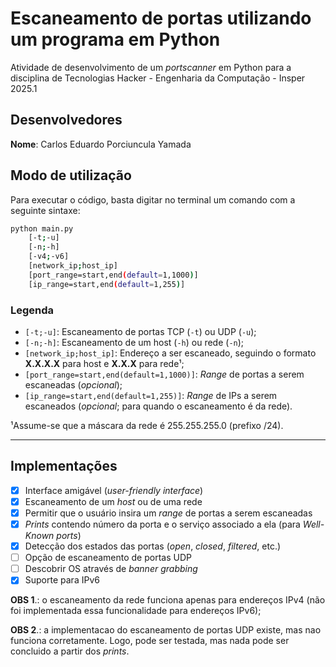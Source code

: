 # Escaneamento de portas utilizando um programa em Python

Atividade de desenvolvimento de um *portscanner* em Python para a disciplina de Tecnologias Hacker - Engenharia da Computação - Insper 2025.1

## Desenvolvedores

**Nome**: Carlos Eduardo Porciuncula Yamada

## Modo de utilização

Para executar o código, basta digitar no terminal um comando com a seguinte sintaxe:

```bash
python main.py
	[-t;-u]
	[-n;-h]
	[-v4;-v6]
	[network_ip;host_ip]
	[port_range=start,end(default=1,1000)]
	[ip_range=start,end(default=1,255)]
```

### Legenda

- `[-t;-u]`: Escaneamento de portas TCP (`-t`) ou UDP (`-u`);
- `[-n;-h]`: Escaneamento de um host (`-h`) ou rede (`-n`);
- `[network_ip;host_ip]`: Endereço a ser escaneado, seguindo o formato **X.X.X.X** para host e **X.X.X** para rede¹;
- `[port_range=start,end(default=1,1000)]`: *Range* de portas a serem escaneadas (*opcional*);
- `[ip_range=start,end(default=1,255)]`: *Range* de IPs a serem escaneados (*opcional*; para quando o escaneamento é da rede).


¹Assume-se que a máscara da rede é 255.255.255.0 (prefixo /24).

___

## Implementações

- [x] Interface amigável (*user-friendly interface*)
- [x] Escaneamento de um *host* ou de uma rede
- [x] Permitir que o usuário insira um *range* de portas a serem escaneadas
- [x] *Prints* contendo número da porta e o serviço associado a ela (para *Well-Known ports*)
- [x] Detecção dos estados das portas (*open*, *closed*, *filtered*, etc.)
- [ ] Opção de escaneamento de portas UDP
- [ ] Descobrir OS através de *banner grabbing*
- [x] Suporte para IPv6

**OBS 1**.: o escaneamento da rede funciona apenas para endereços IPv4 (não foi implementada essa funcionalidade para endereços IPv6);

**OBS 2**.: a implementacao do escaneamento de portas UDP existe, mas nao funciona corretamente. Logo, pode ser testada, mas nada pode ser concluido a partir dos *prints*.
